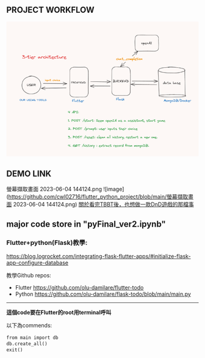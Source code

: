 
## PROJECT WORKFLOW
![image](https://github.com/cwl02716/flutter_python_project/blob/main/structure.png)

## DEMO LINK
螢幕擷取畫面 2023-06-04 144124.png
![image](https://github.com/cwl02716/flutter_python_project/blob/main/螢幕擷取畫面 2023-06-04 144124.png)
[關於看完TBBT後，也想做一款DnD遊戲的那檔事](https://youtu.be/2D52LNq2xJI)

## major code store in "pyFinal_ver2.ipynb"

### Flutter+python(Flask)教學:

https://blog.logrocket.com/integrating-flask-flutter-apps/#initialize-flask-app-configure-database

教學Github repos:


*   Flutter https://github.com/olu-damilare/flutter-todo
*   Python https://github.com/olu-damilare/flask-todo/blob/main/main.py

****

**這個code要在Flutter的root用terminal呼叫**

以下為commends:
```
from main import db
db.create_all()
exit()
```


<!-- # flutter_python_project

A new Flutter project.

## Getting Started

This project is a starting point for a Flutter application.

A few resources to get you started if this is your first Flutter project:

- [Lab: Write your first Flutter app](https://docs.flutter.dev/get-started/codelab)
- [Cookbook: Useful Flutter samples](https://docs.flutter.dev/cookbook)

For help getting started with Flutter development, view the
[online documentation](https://docs.flutter.dev/), which offers tutorials,
samples, guidance on mobile development, and a full API reference. -->
